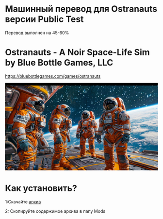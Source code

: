 # Машинный перевод для Ostranauts версии Public Test

Перевод выполнен на 45-60%

# Ostranauts - A Noir Space-Life Sim by Blue Bottle Games, LLC
https://bluebottlegames.com/games/ostranauts
<p align="center"><img src="https://github.com/MrLopLop/Russian-language-for-ostranauts/blob/main/Russian%20language/icon.jpg" width="1344px" /></p>

# Как установить?

1:Скачайте [архив](https://github.com/MrLopLop/Russian-language-for-ostranauts/archive/refs/heads/main.zip)

2: Скопируйте содержимое архива в папу Mods

